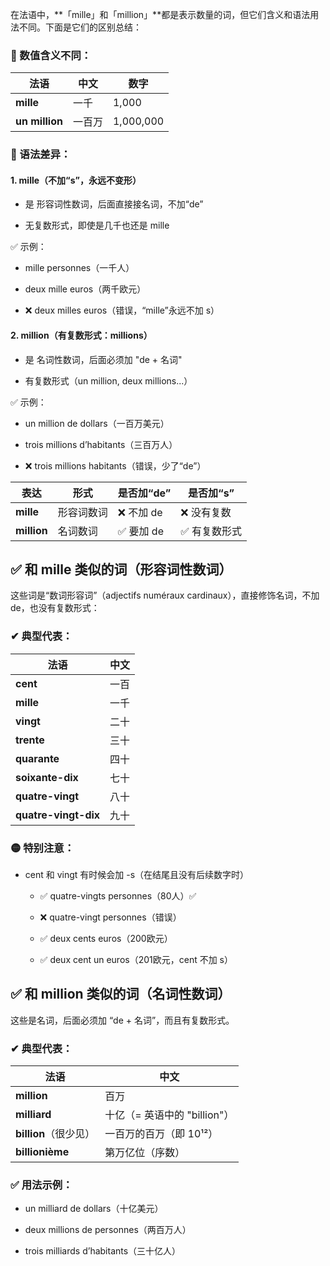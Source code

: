 在法语中，**「mille」和「million」**都是表示数量的词，但它们含义和语法用法不同。下面是它们的区别总结：
### 🔢 数值含义不同：
| 法语             | 中文  | 数字        |
| -------------- | --- | --------- |
| **mille**      | 一千  | 1,000     |
| **un million** | 一百万 | 1,000,000 |

### 🧠 语法差异：
#### 1. mille（不加“s”，永远不变形）
 - 是 形容词性数词，后面直接接名词，不加“de”
  
 - 无复数形式，即使是几千也还是 mille

✅ 示例：

 - mille personnes（一千人）

 - deux mille euros（两千欧元）

 - ❌ deux milles euros（错误，“mille”永远不加 s）

#### 2. million（有复数形式：millions）

 - 是 名词性数词，后面必须加 "de + 名词"

 - 有复数形式（un million, deux millions...）

✅ 示例：

 - un million de dollars（一百万美元）

 - trois millions d’habitants（三百万人）

 - ❌ trois millions habitants（错误，少了“de”）

| 表达    | 形式    | 是否加“de” | 是否加“s”  |
| ----------- | ----- | ------- | ------- |
| **mille**   | 形容词数词 | ❌ 不加 de | ❌ 没有复数  |
| **million** | 名词数词  | ✅ 要加 de | ✅ 有复数形式 |





## ✅ 和 mille 类似的词（形容词性数词）
这些词是“数词形容词”（adjectifs numéraux cardinaux），直接修饰名词，不加 de，也没有复数形式：

### ✔ 典型代表：
| 法语                   | 中文 |
| -------------------- | -- |
| **cent**             | 一百 |
| **mille**            | 一千 |
| **vingt**            | 二十 |
| **trente**           | 三十 |
| **quarante**         | 四十 |
| **soixante-dix**     | 七十 |
| **quatre-vingt**     | 八十 |
| **quatre-vingt-dix** | 九十 |

### 🟡 特别注意：

 - cent 和 vingt 有时候会加 -s（在结尾且没有后续数字时）

   - ✅ quatre-vingts personnes（80人）✅

   - ❌ quatre-vingt personnes（错误）

   - ✅ deux cents euros（200欧元）

   - ✅ deux cent un euros（201欧元，cent 不加 s）

## ✅ 和 million 类似的词（名词性数词）
这些是名词，后面必须加 “de + 名词”，而且有复数形式。

### ✔ 典型代表：
| 法语               | 中文                   |
| ---------------- | -------------------- |
| **million**      | 百万                   |
| **milliard**     | 十亿（= 英语中的 "billion"） |
| **billion**（很少见） | 一百万的百万（即 10¹²）       |
| **billionième**  | 第万亿位（序数）             |

### ✅ 用法示例：

 - un milliard de dollars（十亿美元）

 - deux millions de personnes（两百万人）

 - trois milliards d’habitants（三十亿人）
